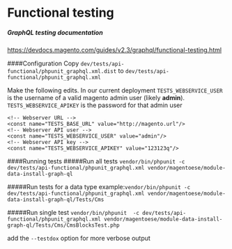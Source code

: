 # Functional testing

##### GraphQL testing documentation
<https://devdocs.magento.com/guides/v2.3/graphql/functional-testing.html>

####Configuration
Copy `dev/tests/api-functional/phpunit_graphql.xml.dist` to `dev/tests/api-functional/phpunit_graphql.xml`

Make the following edits. In our current deployment `TESTS_WEBSERVICE_USER` is the username of a valid magento admin user (likely **admin**). `TESTS_WEBSERVICE_APIKEY` is the password for that admin user

    <!-- Webserver URL -->
    <const name="TESTS_BASE_URL" value="http://magento.url"/>
    <!-- Webserver API user -->
    <const name="TESTS_WEBSERVICE_USER" value="admin"/>
    <!-- Webserver API key -->
    <const name="TESTS_WEBSERVICE_APIKEY" value="123123q"/>

####Running tests
#####Run all tests
`vendor/bin/phpunit -c dev/tests/api-functional/phpunit_graphql.xml vendor/magentoese/module-data-install-graph-ql`

#####Run tests for a data type
example:`vendor/bin/phpunit -c dev/tests/api-functional/phpunit_graphql.xml vendor/magentoese/module-data-install-graph-ql/Tests/Cms`

#####Run single test
`vendor/bin/phpunit  -c dev/tests/api-functional/phpunit_graphql.xml vendor/magentoese/module-data-install-graph-ql/Tests/Cms/CmsBlocksTest.php`

add the ` --testdox ` option for more verbose output